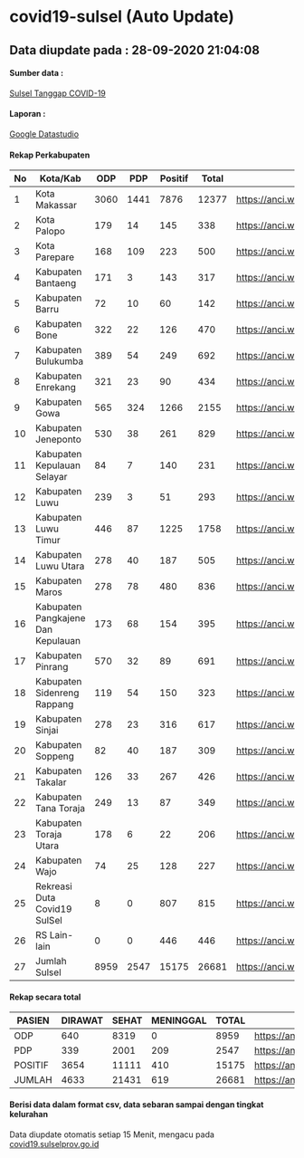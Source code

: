 
# covid19-sulsel (Auto Update)

## Data diupdate pada : 28-09-2020 21:04:08

#### Sumber data :
[Sulsel Tanggap COVID-19](https://covid19.sulselprov.go.id)

#### Laporan :
[Google Datastudio](https://datastudio.google.com/s/jythWGc1j4w)

#### Rekap Perkabupaten 
|No|Kota/Kab|ODP|PDP|Positif|Total|Link|
| --- | --- | --- | --- | --- | --- | --- |
|1|Kota Makassar|3060|1441|7876|12377|https://anci.web.id/cor/kota_makassar|
|2|Kota Palopo|179|14|145|338|https://anci.web.id/cor/kota_palopo|
|3|Kota Parepare|168|109|223|500|https://anci.web.id/cor/kota_parepare|
|4|Kabupaten Bantaeng|171|3|143|317|https://anci.web.id/cor/kabupaten_bantaeng|
|5|Kabupaten Barru|72|10|60|142|https://anci.web.id/cor/kabupaten_barru|
|6|Kabupaten Bone|322|22|126|470|https://anci.web.id/cor/kabupaten_bone|
|7|Kabupaten Bulukumba|389|54|249|692|https://anci.web.id/cor/kabupaten_bulukumba|
|8|Kabupaten Enrekang|321|23|90|434|https://anci.web.id/cor/kabupaten_enrekang|
|9|Kabupaten Gowa|565|324|1266|2155|https://anci.web.id/cor/kabupaten_gowa|
|10|Kabupaten Jeneponto|530|38|261|829|https://anci.web.id/cor/kabupaten_jeneponto|
|11|Kabupaten Kepulauan Selayar|84|7|140|231|https://anci.web.id/cor/kabupaten_kepulauan_selayar|
|12|Kabupaten Luwu|239|3|51|293|https://anci.web.id/cor/kabupaten_luwu|
|13|Kabupaten Luwu Timur|446|87|1225|1758|https://anci.web.id/cor/kabupaten_luwu_timur|
|14|Kabupaten Luwu Utara|278|40|187|505|https://anci.web.id/cor/kabupaten_luwu_utara|
|15|Kabupaten Maros|278|78|480|836|https://anci.web.id/cor/kabupaten_maros|
|16|Kabupaten Pangkajene Dan Kepulauan|173|68|154|395|https://anci.web.id/cor/kabupaten_pangkajene_dan_kepulauan|
|17|Kabupaten Pinrang|570|32|89|691|https://anci.web.id/cor/kabupaten_pinrang|
|18|Kabupaten Sidenreng Rappang|119|54|150|323|https://anci.web.id/cor/kabupaten_sidenreng_rappang|
|19|Kabupaten Sinjai|278|23|316|617|https://anci.web.id/cor/kabupaten_sinjai|
|20|Kabupaten Soppeng|82|40|187|309|https://anci.web.id/cor/kabupaten_soppeng|
|21|Kabupaten Takalar|126|33|267|426|https://anci.web.id/cor/kabupaten_takalar|
|22|Kabupaten Tana Toraja|249|13|87|349|https://anci.web.id/cor/kabupaten_tana_toraja|
|23|Kabupaten Toraja Utara|178|6|22|206|https://anci.web.id/cor/kabupaten_toraja_utara|
|24|Kabupaten Wajo|74|25|128|227|https://anci.web.id/cor/kabupaten_wajo|
|25|Rekreasi Duta Covid19 SulSel|8|0|807|815|https://anci.web.id/cor/rekreasi_duta_covid19_sulsel|
|26|RS Lain-lain|0|0|446|446|https://anci.web.id/cor/rs_lain-lain|
|27|Jumlah Sulsel|8959|2547|15175|26681|https://anci.web.id/cor/jumlah_sulsel|

#### Rekap secara total

| PASIEN | DIRAWAT | SEHAT | MENINGGAL | TOTAL | LINK |
| ---- | -------- | ---- | ---- |  ---- | ---- |
| ODP | 640 | 8319 | 0 | 8959 | https://anci.web.id/cor/odp_detail.html |
| PDP | 339 | 2001 | 209 | 2547 | https://anci.web.id/cor/pdp_detail.html |
| POSITIF | 3654 | 11111 | 410 | 15175 | https://anci.web.id/cor/positif_detail.html |
| JUMLAH | 4633 | 21431 | 619 | 26681 | https://anci.web.id/cor/jumlah_sulsel/ |

 
#### Berisi data dalam format csv, data sebaran sampai dengan tingkat kelurahan

Data diupdate otomatis setiap 15 Menit, mengacu pada [covid19.sulselprov.go.id](https://covid19.sulselprov.go.id)

